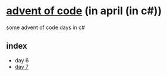 # [advent of code](https://adventofcode.com/2020) (in april (in c#))
some advent of code days in c#

## index
- day 6
- [day 7](https://github.com/ElliotSemiColon/advent-of-code-cs/blob/master/day%207/Program.cs)
